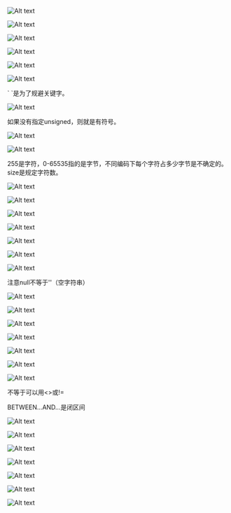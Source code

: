 ![Alt text](image/mysql/image.png)

![Alt text](image/mysql/image-1.png)

![Alt text](image/mysql/image-2.png)

![Alt text](image/mysql/image-3.png)

![Alt text](image/mysql/image-4.png)

![Alt text](image/mysql/image-5.png)

\` \`是为了规避关键字。

![Alt text](image/mysql/image-6.png)

如果没有指定unsigned，则就是有符号。

![Alt text](image/mysql/image-7.png)

![Alt text](image/mysql/image-8.png)

255是字符，0-65535指的是字节，不同编码下每个字符占多少字节是不确定的。size是规定字符数。

![Alt text](image/mysql/image-9.png)

![Alt text](image/mysql/image-10.png)

![Alt text](image/mysql/image-11.png)

![Alt text](image/mysql/image-12.png)

![Alt text](image/mysql/image-13.png)

![Alt text](image/mysql/image-14.png)

![Alt text](image/mysql/image-15.png)

注意null不等于''（空字符串）

![Alt text](image/mysql/image-16.png)

![Alt text](image/mysql/image-17.png)

![Alt text](image/mysql/image-18.png)

![Alt text](image/mysql/image-19.png)

![Alt text](image/mysql/image-20.png)

![Alt text](image/mysql/image-21.png)

![Alt text](image/mysql/image-22.png)

不等于可以用<>或!=

BETWEEN...AND...是闭区间

![Alt text](image/mysql/image-23.png)

![Alt text](image/mysql/image-24.png)

![Alt text](image/mysql/image-25.png)

![Alt text](image/mysql/image-26.png)

![Alt text](image/mysql/image-27.png)

![Alt text](image/mysql/image-28.png)

![Alt text](image/mysql/image-29.png)